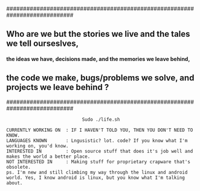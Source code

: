 ############################################################################
## Who are we but the stories we live and the tales we tell ourseslves,
#### the ideas we have, decisions made, and the memories we leave behind, 
## the code we make, bugs/problems we solve, and projects we leave behind ? 
############################################################################
 
                                Sudo ./life.sh
 
    CURRENTLY WORKING ON  : IF I HAVEN'T TOLD YOU, THEN YOU DON'T NEED TO KNOW. 
    LANGUAGES KNOWN       : Lngusistic? lot. code? If you know what I'm working on, you'd know.
    INTERESTED IN         : Open source stuff that does it's job well and makes the world a better place. 
    NOT INTERESTED IN     : Making stuff for proprietary crapware that's obsolete. 
    ps. I'm new and still climbing my way through the linux and android world. Yes, I know android is linux, but you know what I'm talking about. 
